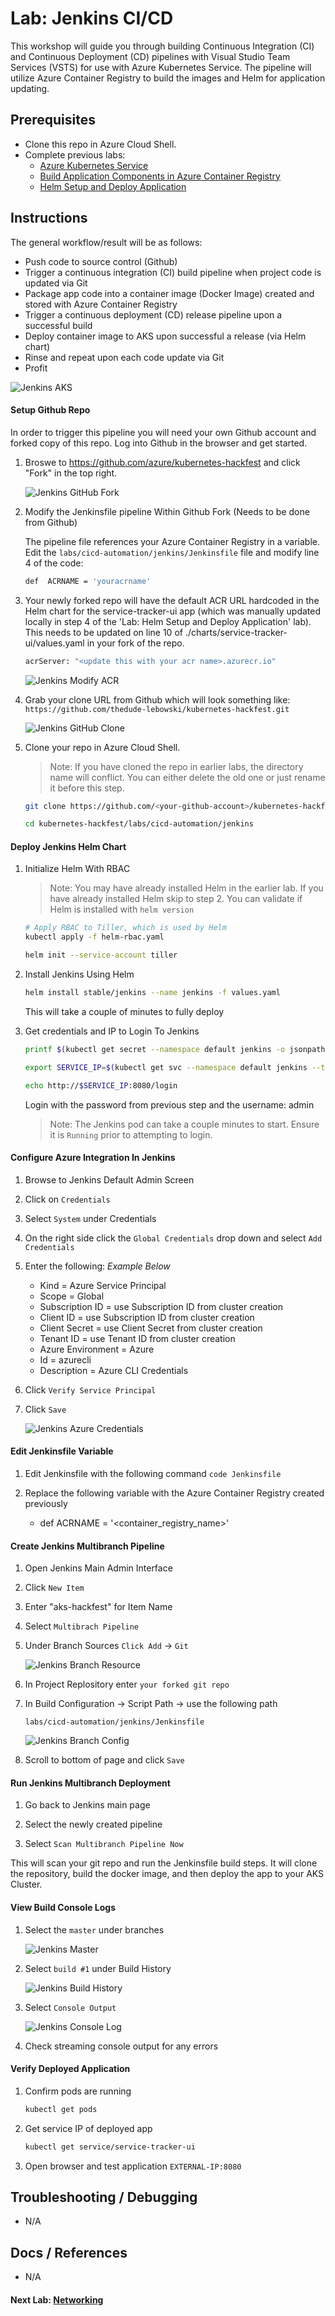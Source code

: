 # Lab: Jenkins CI/CD

This workshop will guide you through building Continuous Integration (CI) and Continuous Deployment (CD) pipelines with Visual Studio Team Services (VSTS) for use with Azure Kubernetes Service. The pipeline will utilize Azure Container Registry to build the images and Helm for application updating. 

## Prerequisites

* Clone this repo in Azure Cloud Shell.
* Complete previous labs:
    * [Azure Kubernetes Service](../create-aks-cluster/README.md)
    * [Build Application Components in Azure Container Registry](../build-application/README.md)
    * [Helm Setup and Deploy Application](../helm-setup-deploy/README.md)

## Instructions

The general workflow/result will be as follows:

* Push code to source control (Github)
* Trigger a continuous integration (CI) build pipeline when project code is updated via Git
* Package app code into a container image (Docker Image) created and stored with Azure Container Registry
* Trigger a continuous deployment (CD) release pipeline upon a successful build
* Deploy container image to AKS upon successful a release (via Helm chart)
* Rinse and repeat upon each code update via Git
* Profit

![Jenkins AKS](./img/jenkins-aks.png)

#### Setup Github Repo

In order to trigger this pipeline you will need your own Github account and forked copy of this repo. Log into Github in the browser and get started. 

1. Broswe to https://github.com/azure/kubernetes-hackfest and click "Fork" in the top right.

    ![Jenkins GitHub Fork](./img/github-fork.png)

2. Modify the Jenkinsfile pipeline Within Github Fork (Needs to be done from Github)

    The pipeline file references your Azure Container Registry in a variable. Edit the `labs/cicd-automation/jenkins/Jenkinsfile` file and modify line 4 of the code: 

    ```bash
    def  ACRNAME = 'youracrname'
    ```

3.  Your newly forked repo will have the default ACR URL hardcoded in the Helm chart for the service-tracker-ui app (which was manually updated locally in step 4 of the 'Lab: Helm Setup and Deploy Application' lab). This needs to be updated on line 10 of ./charts/service-tracker-ui/values.yaml in your fork of the repo.

    ```bash
    acrServer: "<update this with your acr name>.azurecr.io"
    ```

    ![Jenkins Modify ACR](./img/modify_acr.png)

4. Grab your clone URL from Github which will look something like: `https://github.com/thedude-lebowski/kubernetes-hackfest.git`

    ![Jenkins GitHub Clone](./img/github-clone.png)

5. Clone your repo in Azure Cloud Shell.

    > Note: If you have cloned the repo in earlier labs, the directory name will conflict. You can either delete the old one or just rename it before this step.

    ```bash
    git clone https://github.com/<your-github-account>/kubernetes-hackfest.git

    cd kubernetes-hackfest/labs/cicd-automation/jenkins
    ```

#### Deploy Jenkins Helm Chart

1. Initialize Helm With RBAC

    > Note: You may have already installed Helm in the earlier lab. If you have already installed Helm skip to step 2. You can validate if Helm is installed with `helm version`

   ```bash
   # Apply RBAC to Tiller, which is used by Helm
   kubectl apply -f helm-rbac.yaml

   helm init --service-account tiller
   ```

2. Install Jenkins Using Helm

   ```bash
   helm install stable/jenkins --name jenkins -f values.yaml
   ```

   This will take a couple of minutes to fully deploy

3. Get credentials and IP to Login To Jenkins

   ```bash
   printf $(kubectl get secret --namespace default jenkins -o jsonpath="{.data.jenkins-admin-password}" | base64 --decode);echo

   export SERVICE_IP=$(kubectl get svc --namespace default jenkins --template "{{ range (index .status.loadBalancer.ingress 0) }}{{ . }}{{ end }}")

   echo http://$SERVICE_IP:8080/login
   ```

   Login with the password from previous step and the username: admin

   > Note: The Jenkins pod can take a couple minutes to start. Ensure it is `Running` prior to attempting to login.

#### Configure Azure Integration In Jenkins

1. Browse to Jenkins Default Admin Screen

2. Click on `Credentials`

3. Select `System` under Credentials

4. On the right side click the `Global Credentials` drop down and select `Add Credentials`

5. Enter the following: *Example Below*
    * Kind = Azure Service Principal
    * Scope = Global
    * Subscription ID = use Subscription ID from cluster creation
    * Client ID =  use Subscription ID from cluster creation
    * Client Secret = use Client Secret from cluster creation
    * Tenant ID = use Tenant ID from cluster creation
    * Azure Environment = Azure
    * Id = azurecli
    * Description = Azure CLI Credentials

6. Click `Verify Service Principal`

7. Click `Save`

   ![Jenkins Azure Credentials](./img/az-creds.png)

#### Edit Jenkinsfile Variable

1. Edit Jenkinsfile  with the following command `code Jenkinsfile`

2. Replace the following variable with the Azure Container Registry created previously
   * def  ACRNAME = '<container_registry_name>'

#### Create Jenkins Multibranch Pipeline

1. Open Jenkins Main Admin Interface

2. Click `New Item`

3. Enter "aks-hackfest" for Item Name

4. Select `Multibrach Pipeline`

5. Under Branch Sources `Click Add` -> `Git`

   ![Jenkins Branch Resource](./img/branch-resource.png)

6. In Project Replository enter `your forked git repo`

7. In Build Configuration -> Script Path -> use the following path 

   `labs/cicd-automation/jenkins/Jenkinsfile`

   ![Jenkins Branch Config](./img/branch-config.png)

8. Scroll to bottom of page and click `Save`

#### Run Jenkins Multibranch Deployment

1. Go back to Jenkins main page

2. Select the newly created pipeline

3. Select `Scan Multibranch Pipeline Now`

This will scan your git repo and run the Jenkinsfile build steps. It will clone the repository, build the docker image, and then deploy the app to your AKS Cluster.

#### View Build Console Logs

1. Select the `master` under branches

   ![Jenkins Master](./img/jenkins-master.png)

2. Select `build #1` under Build History

   ![Jenkins Build History](./img/build-history.png)

3. Select `Console Output`

   ![Jenkins Console Log](./img/console-log.png)

4. Check streaming console output for any errors

#### Verify Deployed Application

1. Confirm pods are running 

   ```bash
   kubectl get pods
   ```

2. Get service IP of deployed app

   ```bash
   kubectl get service/service-tracker-ui
   ```

3. Open browser and test application `EXTERNAL-IP:8080`

## Troubleshooting / Debugging

* N/A

## Docs / References

* N/A

#### Next Lab: [Networking](../../networking/README.md)
